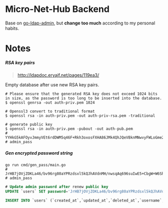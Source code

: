 <!-- @format -->

# Micro-Net-Hub Backend

Base on [go-ldap-admin](https://github.com/eryajf/go-ldap-admin), but **change too much** according to my personal habits.

# Notes

##### RSA key pairs

> http://ldapdoc.eryajf.net/pages/119ea3/

Empty database after use new RSA key pairs.

```shell
# Please ensure that the generated RSA key does not exceed 1024 bits in size, as the password is too long to be inserted into the database.
$ openssl genrsa -out auth-priv.pem 1024

# Openssl3 convert to traditional format
$ openssl rsa -in auth-priv.pem -out auth-priv-rsa.pem -traditional

# generate public key
$ openssl rsa -in auth-priv.pem -pubout -out auth-pub.pem
# YYHkG5kAFOyvJmmyVEt6rdDWM5q46F+Rkh3oxosFXHA86JMk4QhJQeVBknMNwvyFWLoGme2gF4eIp2WhpLUj9kxDQKrLj7AwnhILJrFmcykPPXgfBpVGA5aPrtrlucHuIsCBgyrSavHLhnKjdE0O5SbtamiVgfC+PBABY19vX2s=  # admin_pass

```

##### Gen encrypted password string

```shell
go run cmd/gen_pass/main.go
# JrHB7jOVjZOKLa46/bv96rg80aYPRzdsxl5kQJhAVdnMH/nwsqAq696suIwE5+CbgW+W6Shec0mO4tZeojcCPRyAwdNNG9+OAMuH2R5+edfaE2OBe57S07ZBg8uJfmSjgFYxOx1FOSUtCr9bdKgjWFWTtMR714AB23TZ8unSvHY=   # admin_pass
```

```sql
# Update admin password after renew public key
UPDATE `users` SET password='JrHB7jOVjZOKLa46/bv96rg80aYPRzdsxl5kQJhAVdnMH/nwsqAq696suIwE5+CbgW+W6Shec0mO4tZeojcCPRyAwdNNG9+OAMuH2R5+edfaE2OBe57S07ZBg8uJfmSjgFYxOx1FOSUtCr9bdKgjWFWTtMR714AB23TZ8unSvHY=' WHERE username='admin';

INSERT INTO `users` (`created_at`,`updated_at`,`deleted_at`,`username`,`password`,`nickname`,`given_name`,`mail`,`job_number`,`mobile`,`avatar`,`postal_address`,`departments`,`position`,`introduction`,`status`,`creator`,`source`,`department_id`,`source_user_id`,`source_union_id`,`user_dn`,`sync_state`,`id`) VALUES ('2023-12-20 18:02:28.026','2023-12-20 18:02:28.026',NULL,'admin','JrHB7jOVjZOKLa46/bv96rg80aYPRzdsxl5kQJhAVdnMH/nwsqAq696suIwE5+CbgW+W6Shec0mO4tZeojcCPRyAwdNNG9+OAMuH2R5+edfaE2OBe57S07ZBg8uJfmSjgFYxOx1FOSUtCr9bdKgjWFWTtMR714AB23TZ8unSvHY=','管理员','最强后台','admin@eryajf.net','0000','18888888888','https://wpimg.wallstcn.com/f778738c-e4f8-4870-b634-56703b4acafe.gif','地球','研发中心','打工人','最强后台的管理员',1,'系统','','','','','cn=admin,dc=example,dc=com',1,1)

```
